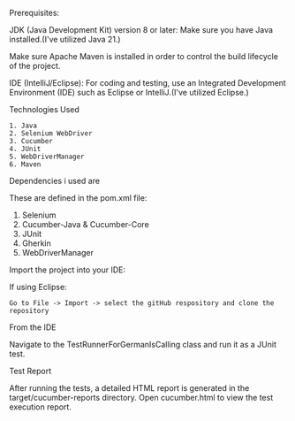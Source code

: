 Prerequisites:
  
  JDK (Java Development Kit) version 8 or later: Make sure you have Java installed.(I've utilized Java 21.)
  
  Make sure Apache Maven is installed in order to control the build lifecycle of the project.
  
  IDE (IntelliJ/Eclipse): For coding and testing, use an Integrated Development Environment (IDE) such as Eclipse or IntelliJ.(I've utilized Eclipse.)

 Technologies Used
   
    1. Java
    2. Selenium WebDriver
    3. Cucumber
    4. JUnit
    5. WebDriverManager
    6. Maven

Dependencies i used are 

These are defined in the pom.xml file:

 1. Selenium
 2. Cucumber-Java & Cucumber-Core
 3. JUnit
 4. Gherkin
 5. WebDriverManager

Import the project into your IDE:

If using Eclipse:
    
    Go to File -> Import -> select the gitHub respository and clone the repository

From the IDE
  
  Navigate to the TestRunnerForGermanIsCalling class and run it as a JUnit test.

Test Report
 
  After running the tests, a detailed HTML report is generated in the target/cucumber-reports directory. Open cucumber.html to view the test execution report.
